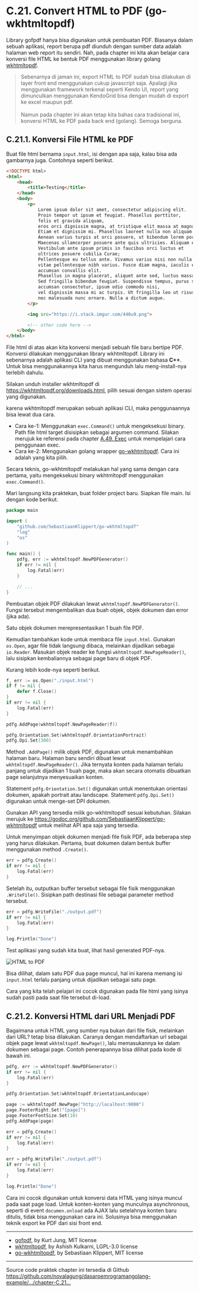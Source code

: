 # C.21. Convert HTML to PDF (go-wkhtmltopdf)

Library gofpdf hanya bisa digunakan untuk pembuatan PDF. Biasanya dalam sebuah aplikasi, report berupa pdf diunduh dengan sumber data adalah halaman web report itu sendiri. Nah, pada chapter ini kita akan belajar cara konversi file HTML ke bentuk PDF menggunakan library golang [wkhtmltopdf](https://github.com/wkhtmltopdf/wkhtmltopdf).

> Sebenarnya di jaman ini, export HTML to PDF sudah bisa dilakukan di layer front end menggunakan cukup javascript saja. Apalagi jika menggunakan framework terkenal seperti Kendo UI, report yang dimunculkan menggunakan KendoGrid bisa dengan mudah di export ke excel maupun pdf.<br /><br />Namun pada chapter ini akan tetap kita bahas cara tradisional ini, konversi HTML ke PDF pada back end (golang). Semoga berguna.

## C.21.1. Konversi File HTML ke PDF

Buat file html bernama `input.html`, isi dengan apa saja, kalau bisa ada gambarnya juga. Contohnya seperti berikut.

```html
<!DOCTYPE html>
<html>
    <head>
        <title>Testing</title>
    </head>
    <body>
        <p>
            Lorem ipsum dolor sit amet, consectetur adipiscing elit. 
            Proin tempor ut ipsum et feugiat. Phasellus porttitor, 
            felis et gravida aliquam, 
            eros orci dignissim magna, at tristique elit massa at magna. 
            Etiam et dignissim mi. Phasellus laoreet nulla non aliquam imperdiet. 
            Aenean varius turpis at orci posuere, ut bibendum lorem porta. 
            Maecenas ullamcorper posuere ante quis ultricies. Aliquam erat volutpat. 
            Vestibulum ante ipsum primis in faucibus orci luctus et 
            ultrices posuere cubilia Curae; 
            Pellentesque eu tellus ante. Vivamus varius nisi non nulla imperdiet, 
            vitae pellentesque nibh varius. Fusce diam magna, iaculis eget felis id, 
            accumsan convallis elit. 
            Phasellus in magna placerat, aliquet ante sed, luctus massa. 
            Sed fringilla bibendum feugiat. Suspendisse tempus, purus sit amet 
            accumsan consectetur, ipsum odio commodo nisi, 
            vel dignissim massa mi ac turpis. Ut fringilla leo ut risus facilisis, 
            nec malesuada nunc ornare. Nulla a dictum augue.
        </p>

        <img src="https://i.stack.imgur.com/440u9.png">

        <!-- other code here -->
    </body>
</html>
```

File html di atas akan kita konversi menjadi sebuah file baru bertipe PDF. Konversi dilakukan menggunakan library wkhtmltopdf. Library ini sebenarnya adalah aplikasi CLI yang dibuat menggunakan bahasa **C++**. Untuk bisa menggunakannya kita harus mengunduh lalu meng-install-nya terlebih dahulu.

Silakan unduh installer wkhtmltopdf di https://wkhtmltopdf.org/downloads.html, pilih sesuai dengan sistem operasi yang digunakan.

karena wkhtmltopdf merupakan sebuah aplikasi CLI, maka penggunaannya bisa lewat dua cara.

 - Cara ke-1: Menggunakan `exec.Command()` untuk mengeksekusi binary. Path file html target disisipkan sebagai argumen command. Silakan merujuk ke referensi pada chapter [A.49. Exec](/A-exec.html) untuk mempelajari cara penggunaan exec.
 - Cara ke-2: Menggunakan golang wrapper [go-wkhtmltopdf](github.com/SebastiaanKlippert/go-wkhtmltopdf). Cara ini adalah yang kita pilih.

Secara teknis, go-wkhtmltopdf melakukan hal yang sama dengan cara pertama, yaitu mengeksekusi binary wkhtmltopdf menggunakan `exec.Command()`.

Mari langsung kita praktekan, buat folder project baru. Siapkan file main. Isi dengan kode berikut.

```go
package main

import (
    "github.com/SebastiaanKlippert/go-wkhtmltopdf"
    "log"
    "os"
)

func main() {
    pdfg, err := wkhtmltopdf.NewPDFGenerator()
    if err != nil {
        log.Fatal(err)
    }

    // ...
}
```

Pembuatan objek PDF dilakukan lewat `wkhtmltopdf.NewPDFGenerator()`. Fungsi tersebut mengembalikan dua buah objek, objek dokumen dan error (jika ada).

Satu objek dokumen merepresentasikan 1 buah file PDF.

Kemudian tambahkan kode untuk membaca file `input.html`. Gunakan `os.Open`, agar file tidak langsung dibaca, melainkan dijadikan sebagai `io.Reader`. Masukan objek reader ke fungsi `wkhtmltopdf.NewPageReader()`, lalu sisipkan kembaliannya sebagai page baru di objek PDF.

Kurang lebih kode-nya seperti berikut.

```go
f, err := os.Open("./input.html")
if f != nil {
    defer f.Close()
}
if err != nil {
    log.Fatal(err)
}

pdfg.AddPage(wkhtmltopdf.NewPageReader(f))

pdfg.Orientation.Set(wkhtmltopdf.OrientationPortrait)
pdfg.Dpi.Set(300)
```

Method `.AddPage()` milik objek PDF, digunakan untuk menambahkan halaman baru. Halaman baru sendiri dibuat lewat `wkhtmltopdf.NewPageReader()`. Jika ternyata konten pada halaman terlalu panjang untuk dijadikan 1 buah page, maka akan secara otomatis dibuatkan page selanjutnya menyesuaikan konten.

Statement `pdfg.Orientation.Set()` digunakan untuk menentukan orientasi dokumen, apakah portrait atau landscape. Statement `pdfg.Dpi.Set()` digunakan untuk menge-set DPI dokumen.

Gunakan API yang tersedia milik go-wkhtmltopdf sesuai kebutuhan. Silakan merujuk ke https://godoc.org/github.com/SebastiaanKlippert/go-wkhtmltopdf untuk melihat API apa saja yang tersedia.

Untuk menyimpan objek dokumen menjadi file fisik PDF, ada beberapa step yang harus dilakukan. Pertama, buat dokumen dalam bentuk buffer menggunakan method `.Create()`.

```go
err = pdfg.Create()
if err != nil {
    log.Fatal(err)
}
```

Setelah itu, outputkan buffer tersebut sebagai file fisik menggunakan `.WriteFile()`. Sisipkan path destinasi file sebagai parameter method tersebut.

```go
err = pdfg.WriteFile("./output.pdf")
if err != nil {
    log.Fatal(err)
}

log.Println("Done")
```

Test aplikasi yang sudah kita buat, lihat hasil generated PDF-nya.

![HTML to PDF](images/C_convert_html_to_pdf_1_convert_html_to_pdf.png)

Bisa dilihat, dalam satu PDF dua page muncul, hal ini karena memang isi `input.html` terlalu panjang untuk dijadikan sebagai satu page.

Cara yang kita telah pelajari ini cocok digunakan pada file html yang isinya sudah pasti pada saat file tersebut di-load.

## C.21.2. Konversi HTML dari URL Menjadi PDF

Bagaimana untuk HTML yang sumber nya bukan dari file fisik, melainkan dari URL? tetap bisa dilakukan. Caranya dengan mendaftarkan url sebagai objek page lewat `wkhtmltopdf.NewPage()`, lalu memasukannya ke dalam dokumen sebagai page. Contoh penerapannya bisa dilihat pada kode di bawah ini.

```go
pdfg, err := wkhtmltopdf.NewPDFGenerator()
if err != nil {
    log.Fatal(err)
}

pdfg.Orientation.Set(wkhtmltopdf.OrientationLandscape)

page := wkhtmltopdf.NewPage("http://localhost:9000")
page.FooterRight.Set("[page]")
page.FooterFontSize.Set(10)
pdfg.AddPage(page)

err = pdfg.Create()
if err != nil {
    log.Fatal(err)
}

err = pdfg.WriteFile("./output.pdf")
if err != nil {
    log.Fatal(err)
}

log.Println("Done")
```

Cara ini cocok digunakan untuk konversi data HTML yang isinya muncul pada saat page load. Untuk konten-konten yang munculnya asynchronous, seperti di event `documen.onload` ada AJAX lalu setelahnya konten baru ditulis, tidak bisa menggunakan cara ini. Solusinya bisa menggunakan teknik export ke PDF dari sisi front end.

---

- [gofpdf](https://github.com/jung-kurt/gofpdf), by Kurt Jung, MIT license
- [wkhtmltopdf](https://github.com/wkhtmltopdf/wkhtmltopdf), by Ashish Kulkarni, LGPL-3.0 license
- [go-wkhtmltopdf](https://github.com/SebastiaanKlippert/go-wkhtmltopdf), by Sebastiaan Klippert, MIT license

---

<div class="source-code-link">
    <div class="source-code-link-message">Source code praktek chapter ini tersedia di Github</div>
    <a href="https://github.com/novalagung/dasarpemrogramangolang-example/tree/master/chapter-C.21-convert-html-to-pdf">https://github.com/novalagung/dasarpemrogramangolang-example/.../chapter-C.21...</a>
</div>

